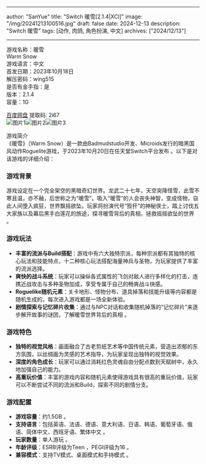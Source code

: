 
---
author: "SanYue"
title: "Switch 暖雪[2.1.4|XCI]"
image: "/img/20241213100516.jpg"
draft: false
date: 2024-12-13
description: "Switch 暖雪"
tags: [动作, 肉鸽, 角色扮演, 中文]
archives: ["2024/12/13"]

---

游戏名称：暖雪   
Warm Snow    
游戏语言：中文  
首发日期：2023年10月18日  
解压密码：wing515  
是否有金手指：是  
版本：2.1.4   
容量：1G

[百度网盘](https://pan.baidu.com/s/1Xu-k2b4y_OI5C9b-gNJsYA) 提取码: 2i67  
![图片1](/img/52dc39.jpg)![图片2](/img/4df8c6.jpg)![图片3](/img/sf5bde.jpg)  

游戏简介  
《暖雪》（Warm Snow）是一款由Badmudstudio开发、Microids发行的暗黑国风动作Roguelite游戏，于2023年10月20日在任天堂Switch平台发布 。以下是对该游戏的详细介绍：

### 游戏背景
游戏设定在一个完全架空的黑暗奇幻世界。龙武二十七年，天空突降怪雪，此雪不寒且温，亦不融，后世称之为“暖雪”。吸入“暖雪”的人会丧失神智，变成怪物，自此人间堕入疯狂，世界飘摇欲坠。玩家将扮演代号“狴犴”的神秘侠士，踏上讨伐五大家族以及幕后黑手白莲花的旅途，探寻暖雪背后的真相，拯救摇摇欲坠的世界 。

### 游戏玩法
- **丰富的流派与Build搭配**：游戏中有六大独特宗派，每种宗派都有其独特的核心玩法和技能特点，十二种核心玩法搭配海量神兵与圣物，为玩家提供了丰富的流派选择。
- **爽快的战斗系统**：玩家可以操纵各式属性的飞剑对敌人进行多样化的打击，连携近战攻击与多种圣物加成，享受专属于自己的畅爽战斗快感。
- **Roguelike随机元素**：关卡地形、怪物分布、道具掉落和技能升级等内容都是随机生成的，每次进入游戏都是一场全新体验。
- **剧情探索与记忆碎片收集**：通过与NPC对话和收集随机掉落的“记忆碎片”来逐步解开故事的谜团，了解暖雪世界背后的真相 。

### 游戏特色
- **独特的视觉风格**：画面融合了古老剪纸艺术等中国传统元素，营造出浓郁的东方氛围，以丝绸画为灵感的艺术指导，为玩家呈现出独特的视觉效果。
- **深度的角色成长**：玩家可以通过消耗红色灵魂自由分配点数到天赋树中，永久地加强自己的能力。
- **高重玩价值**：丰富的游戏内容和随机元素使得游戏具有很高的重玩价值，玩家可以不断尝试不同的流派和Build，探索不同的剧情分支。

### 游戏配置
- **游戏容量**：约1.5GB 。
- **支持语言**：包括英语、法语、德语、意大利语、日语、韩语、葡萄牙语、俄语、简体中文、西班牙语、繁体中文 。
- **玩家数量**：单人游玩 。
- **年龄评级**：ESRB评级为Teen ，PEGI评级为16 。
- **兼容模式**：支持TV模式、桌面模式和手持模式 。

